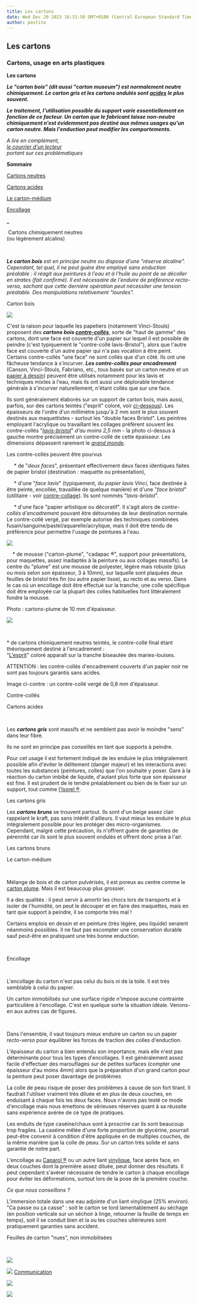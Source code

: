 ```yaml
---
title: Les cartons
date: Wed Dec 20 2023 16:31:50 GMT+0100 (Central European Standard Time)
author: postite
---
```


## Les cartons
### Cartons, usage en arts plastiques
 **Les cartons**

_**Le "carton bois" (dit aussi "carton museum") est normalement neutre chimiquement. Le carton gris et les cartons ondulés sont [acides](acides.html) le plus souvent.**_

**_Le traitement, l'utilisation possible du support varie essentiellement en fonction de ce facteur. Un carton que le fabricant laisse non-neutre chimiquement n'est évidemment pas destiné aux mêmes usages qu'un carton neutre. Mais l'enduction peut modifier les comportements._**

_A lire en complément,  
[le courrier d'un lecteur](courrierdeslecteurs2011b130.html#20110705fl)  
portant sur ces problématiques_

**Sommaire**

[Cartons neutres](cartons.html#cartonsneutres)

[Cartons acides](cartons.html#cartonsacides)

[Le carton-médium](cartons.html#lecartonmedium)

[Encollage](cartons.html#encollage)

**\_**

 Cartons chimiquement neutres  
(ou légèrement alcalins)

 

_**Le carton bois** est en principe neutre ou dispose d'une "réserve alcaline". Cependant, tel quel, il ne peut guère être employé sans enduction préalable : il réagit aux peintures à l'eau et à l'huile au point de se décoller en strates (fait confirmé). Il est nécessaire de l'enduire de préférence recto-verso, sachant que cette dernière opération peut nécessiter une tension préalable. Des manipulations relativement "lourdes"._

Carton bois

![](images/cclavisbristol25versionweb.jpg)

C'est la raison pour laquelle les papetiers (notamment Vinci-Stouls) proposent des **_cartons bois [contre-collés](contrecollage.html)_**, sorte de "haut de gamme" des cartons, dont une face est couverte d'un papier sur lequel il est possible de peindre (c'est typiquement le "contre-collé lavis-Bristol"), alors que l'autre face est couverte d'un autre papier qui n'a pas vocation à être peint. Certains contre-collés "une face" ne sont collés que d'un côté. Ils ont une fâcheuse tendance à s'incurver. _**Les contre-collés pour encadrement**_ (Canson, Vinci-Stouls, Fabriano, etc., tous basés sur un carton neutre et un [papier à dessin](papiersadessin.html)) peuvent être utilisés notamment pour les lavis et techniques mixtes à l'eau, mais ils ont aussi une déplorable tendance générale à s'incurver naturellement, n'étant collés que sur une face.

Ils sont généralement élaborés sur un support de carton bois, mais aussi, parfois, sur des cartons teintés ("esprit" coloré, voir [ci-dessous](cartons.html#cartonschimiquementneutresteintes)). Les épaisseurs de l'ordre d'un millimètre jusqu'à 2 mm sont le plus souvent destinés aux maquettistes - surtout les "double faces Bristol". Les peintres employant l'acrylique ou travaillant les collages préfèrent souvent les contre-collés "[_lavis-bristol_](cartons.html#facelavis)" _d'au moins 2,5 mm_ - la photo ci-dessus à gauche montre précisément un contre-collé de cette épaisseur. Les dimensions dépassent rarement le _[grand monde](formatsdepapiers.html#grandmonde)_.

Les contre-collés peuvent être pourvus 

     \* de "_deux faces_", présentant effectivement deux faces identiques faites de papier bristol (destination : maquette ou présentation), 

     \* d'une "_face lavis_" (typiquement, du _papier lavis Vinci_, face destinée à être peinte, encollée, travaillée de quelque manière) et d'une "_face bristol_" (utilitaire - voir [contre-collage](contrecollage.html)). Ils sont nommés "_lavis-bristol_".

     \* d'une face "papier artistique ou décoratif". Il s'agit alors de _contre-collés d'encadrement_ pouvant être détournées de leur destination normale. Le contre-collé vergé, par exemple autorise des techniques combinées fusain/sanguine/pastel/aquarelle/acrylique, mais il doit être tendu de préférence pour permettre l'usage de peintures à l'eau.

![](images/cartonplume.jpg)

    \* de mousse ("carton-plume", "cadapac ®", support pour présentations, pour maquettes, assez inadaptés à la peinture ou aux collages massifs). Le centre du "plume" est une mousse de polyester, légère mais robuste (plus ou mois selon son épaisseur, 3 à 10mm), sur laquelle sont plaquées deux feuilles de bristol très fin (ou autre papier lisse), au recto et au verso. Dans le cas où un encollage doit être effectué sur la tranche, une colle spécifique doit être employée car la plupart des colles habituelles font littéralement fondre la mousse.

Photo : cartons-plume de 10 mm d'épaisseur.

![](images/ccvergeversionweb.jpg)

   

\* de cartons chimiquement neutres teintés, le contre-collé final étant théoriquement destiné à l'encadrement :  
"[L'esprit](esprit.html)" coloré apparaît sur la tranche biseautée des maries-louises.

ATTENTION : les contre-collés d'encadrement couverts d'un papier noir ne sont pas toujours garantis sans acides.

Image ci-contre : un contre-collé vergé de 0,8 mm d'épaisseur.

Contre-collés

Cartons acides

 

Les **_cartons gris_** sont massifs et ne semblent pas avoir le moindre "sens" dans leur fibre.

Ils ne sont en principe pas conseillés en tant que supports à peindre.

Pour cet usage il est fortement indiqué de les enduire le plus intégralement possible afin d'éviter le délitement (danger majeur) et les interactions avec toutes les substances (peintures, colles) que l'on souhaite y poser. Gare à la réaction du carton imbibé de liquide, d'autant plus forte que son épaisseur est fine. Il est prudent de le tendre préalablement ou bien de le fixer sur un support, tout comme [l'Isorel ®](bois.html#lisorel).

Les cartons gris

Les **_cartons bruns_** se trouvent partout. Ils sont d'un beige assez clair rappelant le kraft, pas sans intérêt d'ailleurs. Il vaut mieux les enduire le plus intégralement possible pour les protéger des micro-organismes. Cependant, malgré cette précaution, ils n'offrent guère de garanties de pérennité car ils sont le plus souvent ondulés et offrent donc prise à l'air.

Les cartons bruns

Le carton-médium

 

Mélange de bois et de carton pulvérisés, il est poreux au centre comme le [carton plume](cartons.html#cartonplume). Mais il est beaucoup plus grossier.

Il a des qualités : il peut servir à amortir les chocs lors de transports et à isoler de l'humidité, on peut le découper et en faire des maquettes, mais en tant que support à peindre, il se comporte très mal !

Certains emplois en dessin et en peinture (très légère, peu liquide) seraient néanmoins possibles. Il ne faut pas escompter une conservation durable sauf peut-être en pratiquant une très bonne enduction.

 

Encollage

 

L'encollage du carton n'est pas celui du bois ni de la toile. Il est très semblable à celui du papier.

Un carton immobilisés sur une surface rigide n'impose aucune contrainte particulière à l'encollage. C'est en quelque sorte la situation idéale. Venons-en aux autres cas de figures.

 

Dans l'ensemble, il vaut toujours mieux enduire un carton ou un papier _recto-verso_ pour équilibrer les forces de traction des colles d'enduction.

L'épaisseur du carton a bien entendu son importance, mais elle n'est pas déterminante pour tous les types d'encollages. Il est généralement assez facile d'effectuer des marouflages sur de petites surfaces (compter une épaisseur d'au moins 4mm) alors que la préparation d'un grand carton pour la peinture peut poser davantage de problèmes

La colle de peau risque de poser des problèmes à cause de son fort tirant. Il faudrait l'utiliser vraiment très diluée et en plus de deux couches, en enduisant à chaque fois les deux faces. Nous n'avons pas testé ce mode d'encollage mais nous émettons de sérieuses réserves quant à sa réussite sans expérience avérée de ce type de pratiques.

Les enduits de type caséine/chaux sont à proscrire car ils sont beaucoup trop fragiles. La caséine mêlée d'une forte proportion de glycérine, pourrait peut-être convenir à condition d'être appliquée en de multiples couches, de la même manière que la colle de peau. Sur un carton très solide et sans garantie de notre part.

L'encollage au [Caparol ®](caparol.html) ou un autre liant [vinylique](vinylegloss.html), face après face, en deux couches dont la première assez diluée, peut donner des résultats. Il peut cependant s'avérer nécessaire de tendre le carton à chaque encollage pour éviter les déformations, surtout lors de la pose de la première couche.

_Ce que nous conseillons ?_

L'immersion totale dans une eau adjointe d'un liant vinylique (25% environ). "Ca passe ou ça casse" : soit le carton se tord lamentablement au séchage (en position verticale sur un séchoir à linge, retourner la feuille de temps en temps), soit il se conduit bien et la ou les couches ultérieures sont pratiquement garanties sans accident.

Feuilles de carton "nues", non immobilisées



 

 ![](images/transparent122x1.gif)

![](images/flechebas.gif) [Communication](http://www.artrealite.com/annonceurs.htm) 

[![](https://cbonvin.fr/sites/regie.artrealite.com/visuels/campagne1.png)](index-2.html#20131014)

![](https://cbonvin.fr/sites/regie.artrealite.com/visuels/campagne2.png)